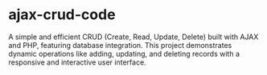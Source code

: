 # ajax-crud-code
A simple and efficient CRUD (Create, Read, Update, Delete) built with AJAX and PHP, featuring database integration. This project demonstrates dynamic operations like adding, updating, and deleting records with a responsive and interactive user interface.
